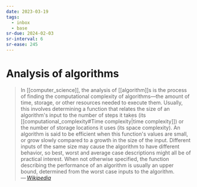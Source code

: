```yaml
---
date: 2023-03-19
tags:
  - inbox
  - base
sr-due: 2024-02-03
sr-interval: 6
sr-ease: 245
---
```


# Analysis of algorithms

> In [[computer_science]], the analysis of [[algorithm]]s is the process of
> finding the computational complexity of algorithms—the amount of time,
> storage, or other resources needed to execute them. Usually, this involves
> determining a function that relates the size of an algorithm's input to the
> number of steps it takes (its [[computational_complexity#Time complexity|time
> complexity]]) or the number of storage locations it uses (its space
> complexity). An algorithm is said to be efficient when this function's values
> are small, or grow slowly compared to a growth in the size of the input.
> Different inputs of the same size may cause the algorithm to have different
> behavior, so best, worst and average case descriptions might all be of
> practical interest. When not otherwise specified, the function describing the
> performance of an algorithm is usually an upper bound, determined from the
> worst case inputs to the algorithm.\
> — <cite>[Wikipedia](https://en.wikipedia.org/wiki/Analysis_of_algorithms)</cite>
